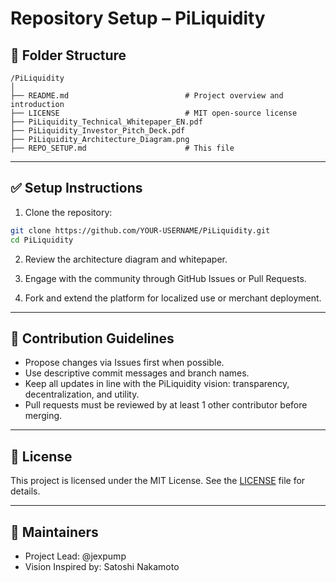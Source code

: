 # Repository Setup – PiLiquidity

## 📁 Folder Structure

```
/PiLiquidity
│
├── README.md                          # Project overview and introduction
├── LICENSE                            # MIT open-source license
├── PiLiquidity_Technical_Whitepaper_EN.pdf
├── PiLiquidity_Investor_Pitch_Deck.pdf
├── PiLiquidity_Architecture_Diagram.png
├── REPO_SETUP.md                      # This file
```

---

## ✅ Setup Instructions

1. Clone the repository:
```bash
git clone https://github.com/YOUR-USERNAME/PiLiquidity.git
cd PiLiquidity
```

2. Review the architecture diagram and whitepaper.

3. Engage with the community through GitHub Issues or Pull Requests.

4. Fork and extend the platform for localized use or merchant deployment.

---

## 🧠 Contribution Guidelines

- Propose changes via Issues first when possible.
- Use descriptive commit messages and branch names.
- Keep all updates in line with the PiLiquidity vision: transparency, decentralization, and utility.
- Pull requests must be reviewed by at least 1 other contributor before merging.

---

## 📜 License

This project is licensed under the MIT License. See the [LICENSE](./LICENSE) file for details.

---

## 👥 Maintainers

- Project Lead: @jexpump  
- Vision Inspired by: Satoshi Nakamoto

